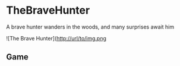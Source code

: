 # TheBraveHunter
A brave hunter wanders in the woods, and many surprises await him

![The Brave Hunter]([http://url/to/img.png](https://raw.githubusercontent.com/Thawab-alkhiami/TheBraveHunter/main/Assets/Images/Screenshot%202022-06-26%20at%2019.58.58.png)

## Game
